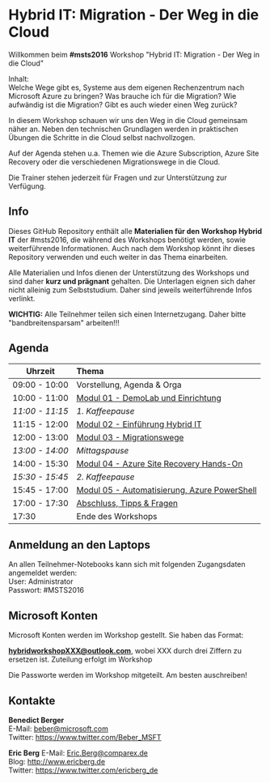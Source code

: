# Hybrid IT: Migration - Der Weg in die Cloud

Willkommen beim **#msts2016** Workshop "Hybrid IT: Migration - Der Weg in die Cloud"  

Inhalt:  
Welche Wege gibt es, Systeme aus dem eigenen Rechenzentrum nach Microsoft Azure zu bringen? Was brauche ich für die Migration? Wie aufwändig ist die Migration? Gibt es auch wieder einen Weg zurück?  

In diesem Workshop schauen wir uns den Weg in die Cloud gemeinsam näher an. Neben den technischen Grundlagen werden in praktischen Übungen die Schritte in die Cloud selbst nachvollzogen.  

Auf der Agenda stehen u.a. Themen wie die Azure Subscription, Azure Site Recovery oder die verschiedenen Migrationswege in die Cloud.   

Die Trainer stehen jederzeit für Fragen und zur Unterstützung zur Verfügung. 

## Info

Dieses GitHub Repository enthält alle **Materialien für den Workshop Hybrid IT** der #msts2016, die während des Workshops benötigt werden, sowie weiterführende Informationen. Auch nach dem Workshop könnt ihr dieses Repository verwenden und euch weiter in das Thema einarbeiten.

Alle Materialien und Infos dienen der Unterstützung des Workshops und sind daher **kurz und prägnant** gehalten. Die Unterlagen eignen sich daher nicht alleinig zum Selbststudium. Daher sind jeweils weiterführende Infos verlinkt.

**WICHTIG:**
Alle Teilnehmer teilen sich einen Internetzugang. Daher bitte "bandbreitensparsam" arbeiten!!!

## Agenda

Uhrzeit         | Thema
----------------|:-----------------------------
09:00 - 10:00   | Vorstellung, Agenda & Orga
10:00 - 11:00   | [Modul 01 - DemoLab und Einrichtung](Modul01/)
*11:00 - 11:15* | *1. Kaffeepause*
11:15 - 12:00   | [Modul 02 - Einführung Hybrid IT](Modul02/)
12:00 - 13:00   | [Modul 03 - Migrationswege](Modul03/)
*13:00 - 14:00* | *Mittagspause*
14:00 - 15:30   | [Modul 04 - Azure Site Recovery Hands-On](Modul04/)
*15:30 - 15:45* | *2. Kaffeepause*
15:45 - 17:00   | [Modul 05 - Automatisierung, Azure PowerShell](Modul05/)
17:00 - 17:30   | [Abschluss, Tipps & Fragen](Modul06/)
17:30           | Ende des Workshops

## Anmeldung an den Laptops

An allen Teilnehmer-Notebooks kann sich mit folgenden Zugangsdaten angemeldet werden:  
User: Administrator  
Passwort: #MSTS2016  

## Microsoft Konten

Microsoft Konten werden im Workshop gestellt. Sie haben das Format:

**hybridworkshopXXX@outlook.com**, wobei XXX durch drei Ziffern zu ersetzen ist. Zuteilung erfolgt im Workshop

Die Passworte werden im Workshop mitgeteilt. Am besten auschreiben!

## Kontakte
**Benedict Berger**  
E-Mail: beber@microsoft.com  
Twitter: https://www.twitter.com/Beber_MSFT  

**Eric Berg**
E-Mail: Eric.Berg@comparex.de  
Blog: http://www.ericberg.de  
Twitter: https://www.twitter.com/ericberg_de  
